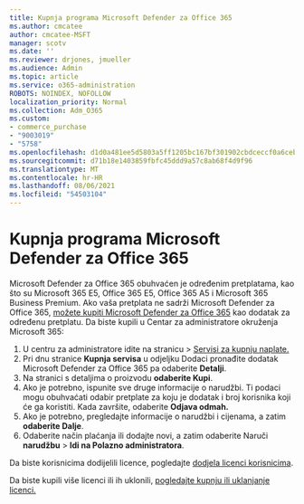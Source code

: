 ```yaml
---
title: Kupnja programa Microsoft Defender za Office 365
ms.author: cmcatee
author: cmcatee-MSFT
manager: scotv
ms.date: ''
ms.reviewer: drjones, jmueller
ms.audience: Admin
ms.topic: article
ms.service: o365-administration
ROBOTS: NOINDEX, NOFOLLOW
localization_priority: Normal
ms.collection: Adm_O365
ms.custom:
- commerce_purchase
- "9003019"
- "5758"
ms.openlocfilehash: d1d0a481ee5d5803a5ff1205bc167bf301902cbdceccf0a6ceb8497ebc65e54a
ms.sourcegitcommit: d71b18e1403859fbfc45ddd9a57c8ab68f4d9f96
ms.translationtype: MT
ms.contentlocale: hr-HR
ms.lasthandoff: 08/06/2021
ms.locfileid: "54503104"
---
```

# <a name="purchase-microsoft-defender-for-office-365"></a>Kupnja programa Microsoft Defender za Office 365

Microsoft Defender za Office 365 obuhvaćen je određenim pretplatama, kao što su Microsoft 365 E5, Office 365 E5, Office 365 A5 i Microsoft 365 Business Premium. Ako vaša pretplata ne sadrži Microsoft Defender za Office 365, [možete kupiti Microsoft Defender za Office 365](/microsoft-365/security/office-365-security/office-365-atp) kao dodatak za određenu pretplatu. Da biste kupili u Centar za administratore okruženja Microsoft 365:

1. U centru za administratore idite na stranicu  >  [Servisi za kupnju naplate.](https://go.microsoft.com/fwlink/p/?linkid=868433)
2. Pri dnu stranice **Kupnja servisa** u odjeljku Dodaci pronađite dodatak Microsoft Defender za Office 365 pa odaberite  **Detalji**.
3. Na stranici s detaljima o proizvodu **odaberite Kupi**.
4. Ako je potrebno, ispunite sve druge informacije o narudžbi. Ti podaci mogu obuhvaćati odabir pretplate za koju je dodatak i broj korisnika koji će ga koristiti. Kada završite, odaberite **Odjava odmah.**
5. Ako je potrebno, pregledajte informacije o narudžbi i cijenama, a zatim **odaberite Dalje**.
6. Odaberite način plaćanja ili dodajte novi, a zatim odaberite Naruči **narudžbu**  >  **Idi na Polazno administratora**.

Da biste korisnicima dodijelili licence, pogledajte [dodjela licenci korisnicima](/microsoft-365/admin/manage/assign-licenses-to-users).

Da biste kupili više licenci ili ih uklonili, [pogledajte kupnju ili uklanjanje licenci.](/microsoft-365/commerce/licenses/buy-licenses#buy-or-remove-licenses-for-your-business-subscription)